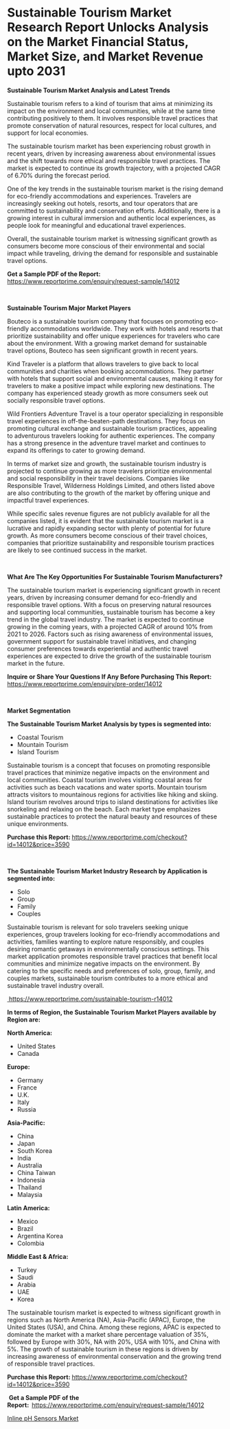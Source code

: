 <p><h1>Sustainable Tourism Market Research Report Unlocks Analysis on the Market Financial Status, Market Size, and Market Revenue upto 2031</h1></p><p><strong>Sustainable Tourism Market Analysis and Latest Trends</strong></p>
<p><p>Sustainable tourism refers to a kind of tourism that aims at minimizing its impact on the environment and local communities, while at the same time contributing positively to them. It involves responsible travel practices that promote conservation of natural resources, respect for local cultures, and support for local economies.</p><p>The sustainable tourism market has been experiencing robust growth in recent years, driven by increasing awareness about environmental issues and the shift towards more ethical and responsible travel practices. The market is expected to continue its growth trajectory, with a projected CAGR of 6.70% during the forecast period.</p><p>One of the key trends in the sustainable tourism market is the rising demand for eco-friendly accommodations and experiences. Travelers are increasingly seeking out hotels, resorts, and tour operators that are committed to sustainability and conservation efforts. Additionally, there is a growing interest in cultural immersion and authentic local experiences, as people look for meaningful and educational travel experiences.</p><p>Overall, the sustainable tourism market is witnessing significant growth as consumers become more conscious of their environmental and social impact while traveling, driving the demand for responsible and sustainable travel options.</p></p>
<p><strong>Get a Sample PDF of the Report:&nbsp;</strong> <a href="https://www.reportprime.com/enquiry/request-sample/14012">https://www.reportprime.com/enquiry/request-sample/14012</a></p>
<p>&nbsp;</p>
<p><strong>Sustainable Tourism Major Market Players</strong></p>
<p><p>Bouteco is a sustainable tourism company that focuses on promoting eco-friendly accommodations worldwide. They work with hotels and resorts that prioritize sustainability and offer unique experiences for travelers who care about the environment. With a growing market demand for sustainable travel options, Bouteco has seen significant growth in recent years.</p><p>Kind Traveler is a platform that allows travelers to give back to local communities and charities when booking accommodations. They partner with hotels that support social and environmental causes, making it easy for travelers to make a positive impact while exploring new destinations. The company has experienced steady growth as more consumers seek out socially responsible travel options.</p><p>Wild Frontiers Adventure Travel is a tour operator specializing in responsible travel experiences in off-the-beaten-path destinations. They focus on promoting cultural exchange and sustainable tourism practices, appealing to adventurous travelers looking for authentic experiences. The company has a strong presence in the adventure travel market and continues to expand its offerings to cater to growing demand.</p><p>In terms of market size and growth, the sustainable tourism industry is projected to continue growing as more travelers prioritize environmental and social responsibility in their travel decisions. Companies like Responsible Travel, Wilderness Holdings Limited, and others listed above are also contributing to the growth of the market by offering unique and impactful travel experiences.</p><p>While specific sales revenue figures are not publicly available for all the companies listed, it is evident that the sustainable tourism market is a lucrative and rapidly expanding sector with plenty of potential for future growth. As more consumers become conscious of their travel choices, companies that prioritize sustainability and responsible tourism practices are likely to see continued success in the market.</p></p>
<p>&nbsp;</p>
<p><strong>What Are The Key Opportunities For Sustainable Tourism Manufacturers?</strong></p>
<p><p>The sustainable tourism market is experiencing significant growth in recent years, driven by increasing consumer demand for eco-friendly and responsible travel options. With a focus on preserving natural resources and supporting local communities, sustainable tourism has become a key trend in the global travel industry. The market is expected to continue growing in the coming years, with a projected CAGR of around 10% from 2021 to 2026. Factors such as rising awareness of environmental issues, government support for sustainable travel initiatives, and changing consumer preferences towards experiential and authentic travel experiences are expected to drive the growth of the sustainable tourism market in the future.</p></p>
<p><strong>Inquire or Share Your Questions If Any Before Purchasing This Report:</strong> <a href="https://www.reportprime.com/enquiry/pre-order/14012">https://www.reportprime.com/enquiry/pre-order/14012</a></p>
<p>&nbsp;</p>
<p><strong>Market Segmentation</strong></p>
<p><strong>The Sustainable Tourism Market Analysis by types is segmented into:</strong></p>
<p><ul><li>Coastal Tourism</li><li>Mountain Tourism</li><li>Island Tourism</li></ul></p>
<p><p>Sustainable tourism is a concept that focuses on promoting responsible travel practices that minimize negative impacts on the environment and local communities. Coastal tourism involves visiting coastal areas for activities such as beach vacations and water sports. Mountain tourism attracts visitors to mountainous regions for activities like hiking and skiing. Island tourism revolves around trips to island destinations for activities like snorkeling and relaxing on the beach. Each market type emphasizes sustainable practices to protect the natural beauty and resources of these unique environments.</p></p>
<p><strong>Purchase this Report:&nbsp;</strong><a href="https://www.reportprime.com/checkout?id=14012&price=3590">https://www.reportprime.com/checkout?id=14012&price=3590</a></p>
<p>&nbsp;</p>
<p><strong>The Sustainable Tourism Market Industry Research by Application is segmented into:</strong></p>
<p><ul><li>Solo</li><li>Group</li><li>Family</li><li>Couples</li></ul></p>
<p><p>Sustainable tourism is relevant for solo travelers seeking unique experiences, group travelers looking for eco-friendly accommodations and activities, families wanting to explore nature responsibly, and couples desiring romantic getaways in environmentally conscious settings. This market application promotes responsible travel practices that benefit local communities and minimize negative impacts on the environment. By catering to the specific needs and preferences of solo, group, family, and couples markets, sustainable tourism contributes to a more ethical and sustainable travel industry overall.</p></p>
<p><a href="https://www.reportprime.com/sustainable-tourism-r14012">&nbsp;https://www.reportprime.com/sustainable-tourism-r14012</a></p>
<p><strong>In terms of Region, the Sustainable Tourism Market Players available by Region are:</strong></p>
<p>
    <p> <strong> North America: </strong>
        <ul>
            <li>United States</li>
            <li>Canada</li>
        </ul>
        </p> 
    <p> <strong> Europe: </strong>
        <ul>
            <li>Germany</li>
            <li>France</li>
            <li>U.K.</li>
            <li>Italy</li>
            <li>Russia</li>
        </ul>
        </p> 
    <p> <strong> Asia-Pacific: </strong>
        <ul>
            <li>China</li>
            <li>Japan</li>
            <li>South Korea</li>
            <li>India</li>
            <li>Australia</li>
            <li>China Taiwan</li>
            <li>Indonesia</li>
            <li>Thailand</li>
            <li>Malaysia</li>
        </ul>
        </p> 
    <p> <strong> Latin America: </strong>
        <ul>
            <li>Mexico</li>
            <li>Brazil</li>
            <li>Argentina Korea</li>
            <li>Colombia</li>
        </ul>
        </p> 
    <p> <strong> Middle East & Africa: </strong>
        <ul>
            <li>Turkey</li>
            <li>Saudi</li>
            <li>Arabia</li>
            <li>UAE</li>
            <li>Korea</li>
        </ul>
    </p>
    </p>
<p><p>The sustainable tourism market is expected to witness significant growth in regions such as North America (NA), Asia-Pacific (APAC), Europe, the United States (USA), and China. Among these regions, APAC is expected to dominate the market with a market share percentage valuation of 35%, followed by Europe with 30%, NA with 20%, USA with 10%, and China with 5%. The growth of sustainable tourism in these regions is driven by increasing awareness of environmental conservation and the growing trend of responsible travel practices.</p></p>
<p><strong>Purchase this Report: </strong><a href="https://www.reportprime.com/checkout?id=14012&price=3590">https://www.reportprime.com/checkout?id=14012&price=3590</a></p>
<p>&nbsp;<strong>Get a Sample PDF of the Report:&nbsp;&nbsp;</strong><a href="https://www.reportprime.com/enquiry/request-sample/14012">https://www.reportprime.com/enquiry/request-sample/14012</a></p>
<p><strong></strong></p>
<p><p><a href="https://carnation-joke-41f.notion.site/Inline-pH-Sensors-Market-Outlook-Industry-Overview-and-Forecast-2024-to-2031-899638ae1ffe4b1cb6183cfdfd61c763">Inline pH Sensors Market</a></p></p>